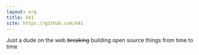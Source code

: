 ```yaml
---
layout: org
title: X41
site: https://github.com/X41
---
```

Just a dude on the web ~~breaking~~ building open source things from time to time
